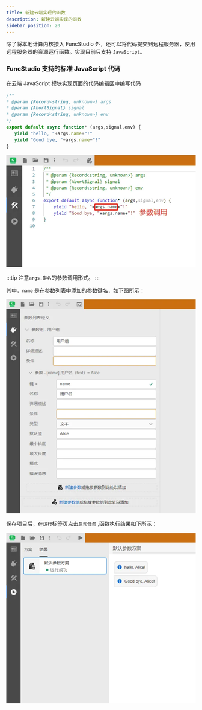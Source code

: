 ```yaml
---
title: 新建云端实现的函数
description: 新建云端实现的函数
sidebar_position: 20
---
```


除了将本地计算内核接入 FuncStudio 外，还可以将代码提交到远程服务器，使用远程服务器的资源运行函数。实现目前只支持 `JavaScript`。

###  FuncStudio 支持的标准 JavaScript 代码
 
 在云端 JavaScript 模块实现页面的代码编辑区中编写代码

 ```JavaScript
 /**
 * @param {Record<string, unknown>} args
 * @param {AbortSignal} signal
 * @param {Record<string, unknown>} env
 */
export default async function* (args,signal,env) {
    yield "hello, "+args.name+"!"
    yield "Good bye, "+args.name+"!"
}  
 ```
 ![输入JavaScript代码](./输入JavaScript代码.png "输入JavaScript代码")

:::tip
注意`args.键名`的参数调用形式。
:::

 其中，`name` 是在参数列表中添加的参数键名，如下图所示：

 ![已配置的参数列表](./已配置的参数列表.png "已配置的参数列表")

 保存项目后，在`运行`标签页点击`启动任务` ,函数执行结果如下所示：

 ![执行结果](./执行结果.png "执行结果")